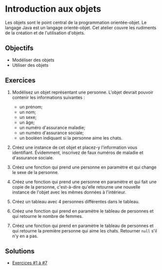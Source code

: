Introduction aux objets
=======================

Les objets sont le point central de la programmation orientée-objet. Le langage
Java est un langage orienté-objet. Cet atelier couvre les rudiments de la
création et de l'utilisation d'objets.

Objectifs
---------

* Modéliser des objets
* Utiliser des objets

Exercices
---------

1. Modélisez un objet représentant une personne. L'objet devrait pouvoir
   contenir les informations suivantes :
   * un prénom;
   * un nom;
   * un sexe;
   * un âge;
   * un numéro d'assurance maladie;
   * un numéro d'assurance sociale;
   * un booléen indiquant si la personne aime les chats.

2. Créez une instance de cet objet et placez-y l'information vous identifiant.
   Évidemment, inscrivez de faux numéros de maladie et d'assurance sociale.

3. Créez une fonction qui prend une personne en paramètre et qui change le sexe
   de la personne.

4. Créez une fonction qui prend une personne en paramètre et qui fait une copie
   de la personne, c'est-à-dire qu'elle retourne une nouvelle instance de
   l'objet avec les mêmes données à l'intérieur.

5. Créez un tableau avec 4 personnes différentes dans le tableau.

6. Créez une fonction qui prend en paramètre le tableau de personnes et qui
   retourne le nombre de femmes.

7. Créez une fonction qui prend en paramètre le tableau de personnes et qui
   retourne la première personne qui aime les chats. Retourner `null` s'il n'y
   en a pas.

Solutions
---------

* [Exercices #1 à #7](Solutions/)
